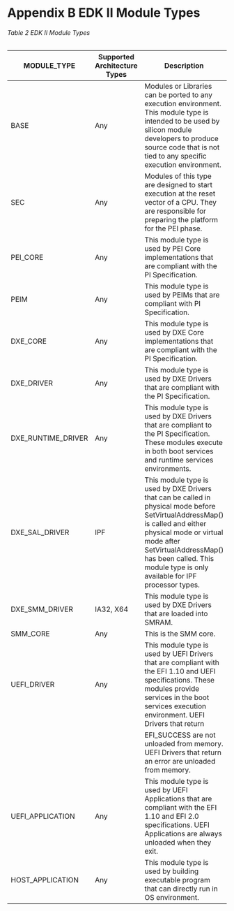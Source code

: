 <!--- @file
  Appendix B EDK II Module Types

  Copyright (c) 2007-2017, Intel Corporation. All rights reserved.<BR>

  Redistribution and use in source (original document form) and 'compiled'
  forms (converted to PDF, epub, HTML and other formats) with or without
  modification, are permitted provided that the following conditions are met:

  1) Redistributions of source code (original document form) must retain the
     above copyright notice, this list of conditions and the following
     disclaimer as the first lines of this file unmodified.

  2) Redistributions in compiled form (transformed to other DTDs, converted to
     PDF, epub, HTML and other formats) must reproduce the above copyright
     notice, this list of conditions and the following disclaimer in the
     documentation and/or other materials provided with the distribution.

  THIS DOCUMENTATION IS PROVIDED BY TIANOCORE PROJECT "AS IS" AND ANY EXPRESS OR
  IMPLIED WARRANTIES, INCLUDING, BUT NOT LIMITED TO, THE IMPLIED WARRANTIES OF
  MERCHANTABILITY AND FITNESS FOR A PARTICULAR PURPOSE ARE DISCLAIMED. IN NO
  EVENT SHALL TIANOCORE PROJECT  BE LIABLE FOR ANY DIRECT, INDIRECT, INCIDENTAL,
  SPECIAL, EXEMPLARY, OR CONSEQUENTIAL DAMAGES (INCLUDING, BUT NOT LIMITED TO,
  PROCUREMENT OF SUBSTITUTE GOODS OR SERVICES; LOSS OF USE, DATA, OR PROFITS;
  OR BUSINESS INTERRUPTION) HOWEVER CAUSED AND ON ANY THEORY OF LIABILITY,
  WHETHER IN CONTRACT, STRICT LIABILITY, OR TORT (INCLUDING NEGLIGENCE OR
  OTHERWISE) ARISING IN ANY WAY OUT OF THE USE OF THIS DOCUMENTATION, EVEN IF
  ADVISED OF THE POSSIBILITY OF SUCH DAMAGE.

-->

# Appendix B EDK II Module Types

###### Table 2 EDK II Module Types

| MODULE_TYPE        | Supported Architecture Types | Description                                                                                                                                                                                                                                                            |
| ------------------ | ---------------------------- | ---------------------------------------------------------------------------------------------------------------------------------------------------------------------------------------------------------------------------------------------------------------------- |
| BASE               | Any                          | Modules or Libraries can be ported to any execution environment. This module type is intended to be used by silicon module developers to produce source code that is not tied to any specific execution environment.                                                   |
| SEC                | Any                          | Modules of this type are designed to start execution at the reset vector of a CPU. They are responsible for preparing the platform for the PEI phase.                                                                                                                  |
| PEI_CORE           | Any                          | This module type is used by PEI Core implementations that are compliant with the PI Specification.                                                                                                                                                                     |
| PEIM               | Any                          | This module type is used by PEIMs that are compliant with PI Specification.                                                                                                                                                                                            |
| DXE_CORE           | Any                          | This module type is used by DXE Core implementations that are compliant with the PI Specification.                                                                                                                                                                     |
| DXE_DRIVER         | Any                          | This module type is used by DXE Drivers that are compliant with the PI Specification.                                                                                                                                                                                  |
| DXE_RUNTIME_DRIVER | Any                          | This module type is used by DXE Drivers that are compliant to the PI Specification. These modules execute in both boot services and runtime services environments.                                                                                                     |
| DXE_SAL_DRIVER     | IPF                          | This module type is used by DXE Drivers that can be called in physical mode before SetVirtualAddressMap() is called and either physical mode or virtual mode after SetVirtualAddressMap() has been called. This module type is only available for IPF processor types. |
| DXE_SMM_DRIVER     | IA32, X64                    | This module type is used by DXE Drivers that are loaded into SMRAM.                                                                                                                                                                                                    |
| SMM_CORE           | Any                          | This is the SMM core.                                                                                                                                                                                                                                                  |
| UEFI_DRIVER        | Any                          | This module type is used by UEFI Drivers that are compliant with the EFI 1.10 and UEFI specifications. These modules provide services in the boot services execution environment. UEFI Drivers that return                                                             |
|                    |                              | EFI_SUCCESS are not unloaded from memory. UEFI Drivers that return an error are unloaded from memory.                                                                                                                                                                  |
| UEFI_APPLICATION   | Any                          | This module type is used by UEFI Applications that are compliant with the EFI 1.10 and EFI 2.0 specifications. UEFI Applications are always unloaded when they exit.                                                                                                   |
| HOST_APPLICATION   | Any                          | This module type is used by building executable program that can directly run in OS environment.                                                                                                                                                                       |
